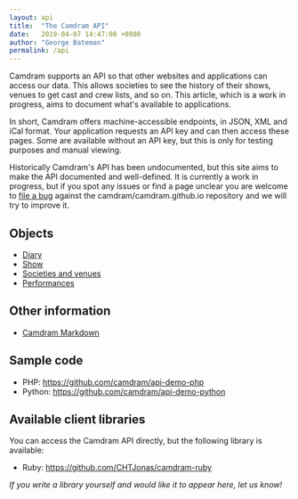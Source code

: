 ```yaml
---
layout: api
title:  "The Camdram API"
date:   2019-04-07 14:47:00 +0000
author: "George Bateman"
permalink: /api
---
```


Camdram supports an API so that other websites and applications can access our data. This allows societies to see the history of their shows, venues to get cast and crew lists, and so on.  This article, which is a work in progress, aims to document what's available to applications.

In short, Camdram offers machine-accessible endpoints, in JSON, XML and iCal format. Your application requests an API key and can then access these pages. Some are available without an API key, but this is only for testing purposes and manual viewing.

Historically Camdram's API has been undocumented, but this site aims to make the API documented and well-defined. It is currently a work in progress, but if you spot any issues or find a page unclear you are welcome to [file a bug](https://github.com/camdram/camdram.github.io/issues/new) against the camdram/camdram.github.io repository and we will try to improve it.

## Objects

* [Diary](/api/diary)
* [Show](/api/show)
* [Societies and venues](/api/organizations)
* [Performances](/api/performance)

## Other information

* [Camdram Markdown](/api/markdown)

## Sample code

* PHP: <https://github.com/camdram/api-demo-php>
* Python: <https://github.com/camdram/api-demo-python>

## Available client libraries

You can access the Camdram API directly, but the following library is available:

- Ruby: <https://github.com/CHTJonas/camdram-ruby>

_If you write a library yourself and would like it to appear here, let us know!_
